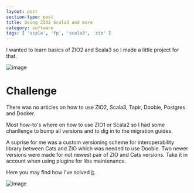 ```yaml
---
layout: post
section-type: post
title: Using ZIO2 Scala3 and more
category: software
tags: [ 'scala', 'fp', 'scala3', 'zio' ]
---
```

I wanted to learn basics of ZIO2 and Scala3 so I made a little project for that.

![image](https://user-images.githubusercontent.com/6271645/214564924-cd9306ed-74b4-4d61-92f5-a9898d5d8648.png)

# Challenge 
There was no articles on how to use ZIO2, Scala3, Tapir, Doobie, Postgres and Docker. 

Most how-to's where on how to use ZIO1 or Scala2 so I had some chanllenge to bump all versions and to dig in to the migration guides.

A suprise for me was a custom versioning scheme for interoperability library between Cats and ZIO which was needed to use Doobie. Two newer versions were made for not newest pair of ZIO and Cats versions. Take it in account when using plugins for libs maintenance.

Here you may find how I've solved [it](https://github.com/kastoestoramadus/affirmations).


![image](https://user-images.githubusercontent.com/6271645/214565043-24af8187-b84f-4b6d-bca7-7de697b55f9f.png)
